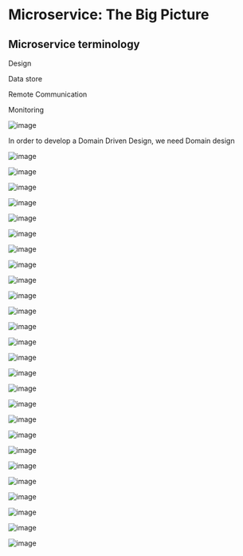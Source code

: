 # Microservice: The Big Picture

## Microservice terminology

Design 

Data store

Remote Communication

Monitoring

![image](https://user-images.githubusercontent.com/40006814/160951750-5add6b1c-4598-4609-9a90-230854f60ea9.png)

In order to develop a Domain Driven Design, we need Domain design

![image](https://user-images.githubusercontent.com/40006814/160952132-cfa15602-825e-47ed-a83f-f94a20ab94bb.png)


![image](https://user-images.githubusercontent.com/40006814/160952545-d893747f-7d14-4d05-90d0-862f61c05c67.png)

![image](https://user-images.githubusercontent.com/40006814/160953418-c4a86614-882c-4ec2-903d-1e70059df08e.png)

![image](https://user-images.githubusercontent.com/40006814/160953559-0569a155-9a8f-4121-9797-6051702ce8ba.png)

![image](https://user-images.githubusercontent.com/40006814/160953783-c708ddda-1866-4d95-885d-d6b2a7e47896.png)

![image](https://user-images.githubusercontent.com/40006814/161149253-527d4399-4de6-4b45-9d1d-91a1450d6bdc.png)

![image](https://user-images.githubusercontent.com/40006814/161149412-cca6e458-da95-421a-974e-3e1eced10928.png)

![image](https://user-images.githubusercontent.com/40006814/161149534-895c9dfc-10a8-41bd-bd30-c116f3560a27.png)

![image](https://user-images.githubusercontent.com/40006814/161149839-ee1103b2-1428-4147-a9c7-c54593886960.png)

![image](https://user-images.githubusercontent.com/40006814/161150357-37bc7692-5c18-46ca-bf79-fe53a90ec96c.png)

![image](https://user-images.githubusercontent.com/40006814/161150770-25e07399-885b-41ac-9445-b62c474bb2fb.png)

![image](https://user-images.githubusercontent.com/40006814/161150932-a99eab89-f759-489f-add3-72704b1cb3d5.png)

![image](https://user-images.githubusercontent.com/40006814/161151339-246bdb5d-9b14-4b68-b639-0050ec587096.png)

![image](https://user-images.githubusercontent.com/40006814/161151560-b47cf63c-a69c-412a-b546-1cac0ee41f7c.png)

![image](https://user-images.githubusercontent.com/40006814/161151743-709affbf-371d-4f03-8d96-181ffe1a93f7.png)

![image](https://user-images.githubusercontent.com/40006814/161152434-c38e1891-9bf2-465f-9751-9eae18a1d3bd.png)

![image](https://user-images.githubusercontent.com/40006814/161152588-826a71d5-6add-4c95-b470-a1e722536b59.png)

![image](https://user-images.githubusercontent.com/40006814/161153184-af0d93e1-98c5-43e1-9a39-519a358821b1.png)

![image](https://user-images.githubusercontent.com/40006814/161153734-7b3e0804-3dc6-4136-8284-183b16937b45.png)

![image](https://user-images.githubusercontent.com/40006814/161154518-bfc4deaa-b001-4a50-bcce-8bf28cf45fed.png)

![image](https://user-images.githubusercontent.com/40006814/161154899-412cc4e0-9606-4504-8b41-4fe7fe1c4283.png)

![image](https://user-images.githubusercontent.com/40006814/161155451-c72766a2-b598-43cc-a803-488ad4b051bf.png)

![image](https://user-images.githubusercontent.com/40006814/161155669-ff19f369-b9b3-4fbe-a329-05492599d168.png)

![image](https://user-images.githubusercontent.com/40006814/161155791-5ead9193-55a5-4b2e-a171-07833d79a100.png)

![image](https://user-images.githubusercontent.com/40006814/161156442-6ccb8fd2-b141-4a65-afae-83c0e9711294.png)

![image](https://user-images.githubusercontent.com/40006814/161871864-469dc772-63d1-4979-a83b-e430ba3509ac.png)

